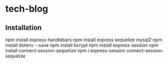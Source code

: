 # tech-blog

## Installation
npm install express-handlebars
npm install express sequelize mysql2
npm install dotenv --save
npm install bcrypt
npm install express-session
npm install connect-session-sequelize
npm i express-session connect-session-sequelize